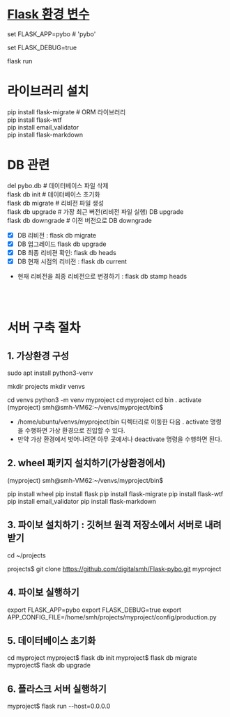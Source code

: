 # [Flask 환경 변수](https://coding-groot.tistory.com/138)

set FLASK_APP=pybo    # 'pybo'    

set FLASK_DEBUG=true

flask run

# 라이브러리 설치  
pip install flask-migrate #  ORM 라이브러리   
pip install flask-wtf   
pip install email_validator   
pip install flask-markdown   

# DB 관련

del pybo.db      # 데이터베이스 파일 삭제    
flask db init    # 데이터베이스 초기화   
flask db migrate # 리비전 파일 생성    
flask db upgrade # 가장 최근 버전(리비전 파일 실행) DB upgrade   
flask db downgrade # 이전 버전으로 DB downgrade   

- [X] DB 리비전 : flask db migrate 
- [X] DB 업그레이드  flask db upgrade 
- [X] DB 최종 리비젼 확인: flask db heads 
- [X] DB 현재 시점의 리비전 : flask db current 

- 현재 리비전을 최종 리비전으로 변경하기 : flask db stamp heads
<br>
<br>

# 서버 구축 절차

## 1. 가상환경 구성

sudo apt install python3-venv

mkdir projects
mkdir venvs

cd venvs
python3 -m venv myproject
cd myproject
cd bin
. activate
(myproject) smh@smh-VM62:~/venvs/myproject/bin$

- /home/ubuntu/venvs/myproject/bin 디렉터리로 이동한 다음 . activate 명령을 수행하면 가상 환경으로 진입할 수 있다.
- 만약 가상 환경에서 벗어나려면 아무 곳에서나 deactivate 명령을 수행하면 된다.

## 2. wheel 패키지 설치하기(가상환경에서)

(myproject) smh@smh-VM62:~/venvs/myproject/bin$ 

pip install wheel
pip install flask
pip install flask-migrate
pip install flask-wtf
pip install email_validator
pip install flask-markdown


## 3. 파이보 설치하기 : 깃허브 원격 저장소에서 서버로 내려 받기

cd ~/projects

projects$ git clone https://github.com/digitalsmh/Flask-pybo.git myproject

## 4. 파이보 실행하기

export FLASK_APP=pybo
export FLASK_DEBUG=true
export APP_CONFIG_FILE=/home/smh/projects/myproject/config/production.py

## 5. 데이터베이스 초기화
cd myproject
myproject$ flask db init
myproject$ flask db migrate
myproject$ flask db upgrade

## 6. 플라스크 서버 실행하기

 myproject$ flask run --host=0.0.0.0